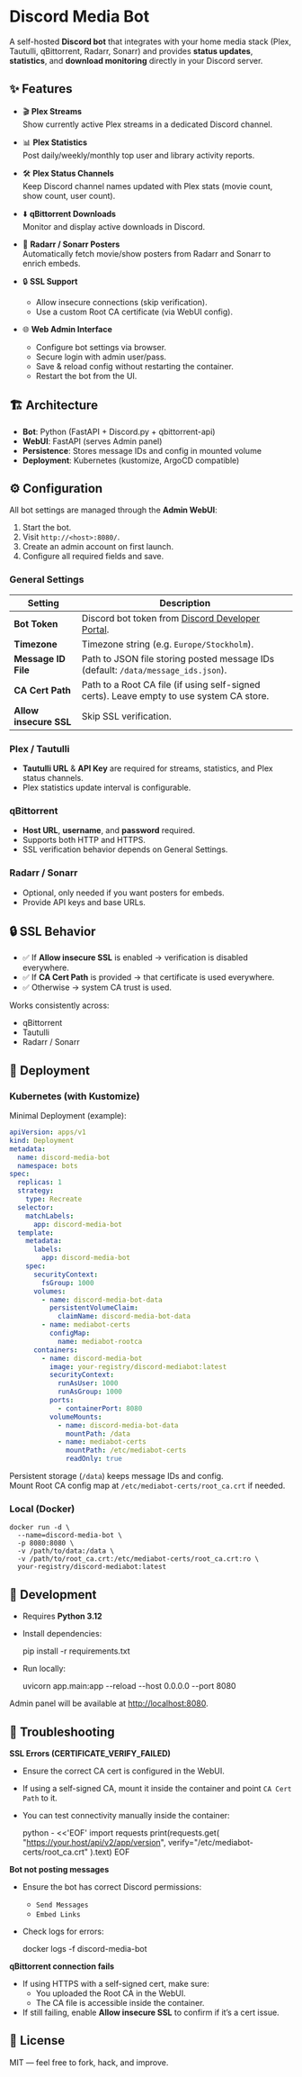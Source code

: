 # Discord Media Bot

A self-hosted **Discord bot** that integrates with your home media stack (Plex, Tautulli, qBittorrent, Radarr, Sonarr) and provides **status updates**, **statistics**, and **download monitoring** directly in your Discord server.

## ✨ Features

- 🎬 **Plex Streams**  
  Show currently active Plex streams in a dedicated Discord channel.

- 📊 **Plex Statistics**  
  Post daily/weekly/monthly top user and library activity reports.

- 🛠 **Plex Status Channels**  
  Keep Discord channel names updated with Plex stats (movie count, show count, user count).

- ⬇️ **qBittorrent Downloads**  
  Monitor and display active downloads in Discord.

- 🍿 **Radarr / Sonarr Posters**  
  Automatically fetch movie/show posters from Radarr and Sonarr to enrich embeds.

- 🔒 **SSL Support**  
  - Allow insecure connections (skip verification).  
  - Use a custom Root CA certificate (via WebUI config).

- 🌐 **Web Admin Interface**  
  - Configure bot settings via browser.  
  - Secure login with admin user/pass.  
  - Save & reload config without restarting the container.  
  - Restart the bot from the UI.

## 🏗 Architecture

- **Bot**: Python (FastAPI + Discord.py + qbittorrent-api)  
- **WebUI**: FastAPI (serves Admin panel)  
- **Persistence**: Stores message IDs and config in mounted volume  
- **Deployment**: Kubernetes (kustomize, ArgoCD compatible)

## ⚙️ Configuration

All bot settings are managed through the **Admin WebUI**:

1. Start the bot.  
2. Visit `http://<host>:8080/`.  
3. Create an admin account on first launch.  
4. Configure all required fields and save.

### General Settings

| Setting               | Description |
|------------------------|-------------|
| **Bot Token**         | Discord bot token from [Discord Developer Portal](https://discord.com/developers/applications). |
| **Timezone**          | Timezone string (e.g. `Europe/Stockholm`). |
| **Message ID File**   | Path to JSON file storing posted message IDs (default: `/data/message_ids.json`). |
| **CA Cert Path**      | Path to a Root CA file (if using self-signed certs). Leave empty to use system CA store. |
| **Allow insecure SSL**| Skip SSL verification. |

### Plex / Tautulli

- **Tautulli URL** & **API Key** are required for streams, statistics, and Plex status channels.  
- Plex statistics update interval is configurable.

### qBittorrent

- **Host URL**, **username**, and **password** required.  
- Supports both HTTP and HTTPS.  
- SSL verification behavior depends on General Settings.

### Radarr / Sonarr

- Optional, only needed if you want posters for embeds.  
- Provide API keys and base URLs.  

## 🔒 SSL Behavior

- ✅ If **Allow insecure SSL** is enabled → verification is disabled everywhere.  
- ✅ If **CA Cert Path** is provided → that certificate is used everywhere.  
- ✅ Otherwise → system CA trust is used.

Works consistently across:  
- qBittorrent  
- Tautulli  
- Radarr / Sonarr  

## 🚀 Deployment

### Kubernetes (with Kustomize)

Minimal Deployment (example):

```yaml
apiVersion: apps/v1
kind: Deployment
metadata:
  name: discord-media-bot
  namespace: bots
spec:
  replicas: 1
  strategy:
    type: Recreate
  selector:
    matchLabels:
      app: discord-media-bot
  template:
    metadata:
      labels:
        app: discord-media-bot
    spec:
      securityContext:
        fsGroup: 1000
      volumes:
        - name: discord-media-bot-data
          persistentVolumeClaim:
            claimName: discord-media-bot-data
        - name: mediabot-certs
          configMap:
            name: mediabot-rootca
      containers:
        - name: discord-media-bot
          image: your-registry/discord-mediabot:latest
          securityContext:
            runAsUser: 1000
            runAsGroup: 1000
          ports:
            - containerPort: 8080
          volumeMounts:
            - name: discord-media-bot-data
              mountPath: /data
            - name: mediabot-certs
              mountPath: /etc/mediabot-certs
              readOnly: true
```

Persistent storage (`/data`) keeps message IDs and config.  
Mount Root CA config map at `/etc/mediabot-certs/root_ca.crt` if needed.

### Local (Docker)

    docker run -d \
      --name=discord-media-bot \
      -p 8080:8080 \
      -v /path/to/data:/data \
      -v /path/to/root_ca.crt:/etc/mediabot-certs/root_ca.crt:ro \
      your-registry/discord-mediabot:latest

## 🔧 Development

- Requires **Python 3.12**
- Install dependencies:

    pip install -r requirements.txt

- Run locally:

    uvicorn app.main:app --reload --host 0.0.0.0 --port 8080

Admin panel will be available at [http://localhost:8080](http://localhost:8080).

## 🐞 Troubleshooting

**SSL Errors (CERTIFICATE_VERIFY_FAILED)**  
- Ensure the correct CA cert is configured in the WebUI.  
- If using a self-signed CA, mount it inside the container and point `CA Cert Path` to it.  
- You can test connectivity manually inside the container:

    python - <<'EOF'
    import requests
    print(requests.get(
        "https://your.host/api/v2/app/version",
        verify="/etc/mediabot-certs/root_ca.crt"
    ).text)
    EOF

**Bot not posting messages**  
- Ensure the bot has correct Discord permissions:
  - `Send Messages`
  - `Embed Links`
- Check logs for errors:

    docker logs -f discord-media-bot

**qBittorrent connection fails**  
- If using HTTPS with a self-signed cert, make sure:
  - You uploaded the Root CA in the WebUI.  
  - The CA file is accessible inside the container.  
- If still failing, enable **Allow insecure SSL** to confirm if it’s a cert issue.

## 📜 License

MIT — feel free to fork, hack, and improve.

